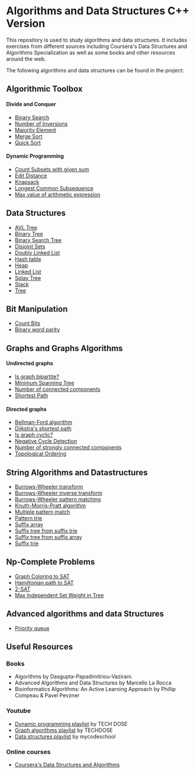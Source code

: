 # Algorithms and Data Structures C++ Version

This repository is used to study algorithms and data structures. It includes exercises from different sources including Coursera's Data Structures and Algorithms Specialization as well as some books and other resources around the web.

The following algorithms and data structures can be found in the project:

## Algorithmic Toolbox

#### Divide and Conquer

- [Binary Search](ToolBox/Divide&Conquer/BinarySearch.cpp)
- [Number of Inversions](ToolBox/Divide&Conquer/Inversions.cpp)
- [Majority Element](ToolBox/Divide&Conquer/MajorityElement.cpp)
- [Merge Sort](ToolBox/Divide&Conquer/MergeSort.cpp)
- [Quick Sort](ToolBox/Divide&Conquer/Quicksort.cpp)

#### Dynamic Programming

- [Count Subsets with given sum](ToolBox/DynamicProgramming/SubsetCounter.cpp)
- [Edit Distance](ToolBox/DynamicProgramming/editDistance.cpp)
- [Knapsack](ToolBox/DynamicProgramming/Knapsack.cpp)
- [Longest Common Subsequence](ToolBox/DynamicProgramming/lcs.cpp)
- [Max value of arithmetic expression](ToolBox/DynamicProgramming/MaxValue.cpp)

## Data Structures

- [AVL Tree](DataStructures/Bst/AvlTree.h)
- [Binary Tree](DataStructures/BinaryTree/BinaryTree.h)
- [Binary Search Tree](DataStructures/Bst/SearchTree.h)
- [Disjoint Sets](DataStructures/DisjointSets/disjoint_sets.h)
- [Doubly Linked List](DataStructures/LinkedList/doublelist.h)
- [Hash table](DataStructures/Hashing/hash_table.h)
- [Heap](DataStructures/Heap/heap.h)
- [Linked List](DataStructures/LinkedList/linkedlist.h) 
- [Splay Tree](DataStructures/Bst/SplayTree.h)
- [Stack](DataStructures/Stack/stack.cpp)
- [Tree](DataStructures/Tree/Tree.h)

## Bit Manipulation

- [Count Bits](Bits/bits.cpp)
- [Binary word parity](Bits/bits.cpp)

## Graphs and Graphs Algorithms

#### Undirected graphs

- [Is graph bipartite?](Graph/Graph/graph.cpp)
- [Minimum Spanning Tree](Graph/Graph/weighted_graph.cpp)
- [Number of connected components](Graph/Graph/graph.cpp)
- [Shortest Path](Graph/Graph/graph.cpp)

#### Directed graphs

- [Bellman-Ford algorithm](Graph/Digraph/weighted_digraph.cpp)
- [Dijkstra's shortest path](Graph/Digraph/weighted_digraph.cpp)
- [Is graph cyclic?](Graph/Digraph/digraph.cpp)
- [Negative Cycle Detection](Graph/Digraph/weighted_digraph.cpp)
- [Number of strongly connected components](Graph/Digraph/digraph.cpp)
- [Topological Ordering](Graph/Digraph/digraph.cpp)


## String Algorithms and Datastructures


- [Burrows-Wheeler transform](Strings/BurrowsWheeler/burrows_wheeler.cpp)
- [Burrows-Wheeler inverse transform](Strings/BurrowsWheeler/burrows_wheeler.cpp)
- [Burrows-Wheeler pattern matching](Strings/BurrowsWheeler/burrows_wheeler.cpp)
- [Knuth-Morris-Pratt algorithm](Strings/KnuthMorris/pattern_matching.cpp)
- [Multiple pattern match](Strings/SuffixTrees/pattern_trie.cpp)
- [Pattern trie](Strings/SuffixTrees/pattern_trie.cpp)
- [Suffix array](Strings/SuffixArray/suffix_array.cpp)
- [Suffix tree from suffix trie](Strings/SuffixTrees/suffix_tree_from_trie.cpp)
- [Suffix tree from suffix array](Strings/SuffixTrees/suffix_tree.cpp)
- [Suffix trie](Strings/SuffixTrees/suffix_trie.cpp)


## Np-Complete Problems

- [Graph Coloring to SAT](Np-complete/coloring/graph_coloring.cpp)
- [Hamiltonian path to SAT](Np-complete/hamiltonian_cycle/hamiltonian_cycle.cpp)
- [2-SAT](Np-complete/2-sat/2-sat.cpp)
- [Max Independent Set Weight in Tree](Np-complete/independent_set/independent_set.cpp)

## Advanced algorithms and data Structures

- [Priority queue](Advanced/PriorityQueue/priority_queue.cpp)

## Useful Resources

### Books 
- Algorithms by Dasgupta-Papadimitriou-Vazirani.
- Advanced Algorithms and Data Structures by Marcello La Rocca
- Bioinformatics Algorithms: An Active Learning Approach by Phillip Compeau & Pavel Pevzner

### Youtube
- [Dynamic programming playlist](https://www.youtube.com/playlist?list=PLEJXowNB4kPxBwaXtRO1qFLpCzF75DYrS) by TECH DOSE
- [Graph algorithms playlist](https://www.youtube.com/playlist?list=PLEJXowNB4kPzByLnnFYNSCoqtFz0VKLk5) by TECHDOSE
- [Data structures playlist](https://www.youtube.com/playlist?list=PL2_aWCzGMAwI3W_JlcBbtYTwiQSsOTa6P) by mycodeschool

### Online courses
- [Coursera's Data Structures and Algorithms](https://www.coursera.org/specializations/data-structures-algorithms)
